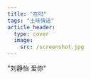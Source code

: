 ```yaml
---
title: "在吗"
tags: "土味情话"
article_header:
  type: cover
  image:
    src: /screenshot.jpg
---
```


"刘静怡 爱你"

<!--more-->
